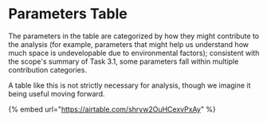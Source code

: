 # Parameters Table

The parameters in the table are categorized by how they might contribute to the analysis (for example, parameters that might help us understand how much space is undevelopable due to environmental factors); consistent with the scope's summary of Task 3.1, some parameters fall within multiple contribution categories.

A table like this is not strictly necessary for analysis, though we imagine it being useful moving forward.

{% embed url="https://airtable.com/shryw2OuHCexvPxAy" %}

